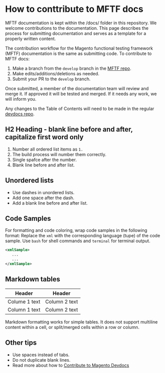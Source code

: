 # How to conttribute to MFTF docs

MFTF documentation is kept within the /docs/ folder in this repository.
We welcome contributions to the documentation.
This page describes the process for submitting documentation and serves as a template for a properly written content.

The contribution workflow for the Magento functional testing framework (MFTF) documentation is the same as submitting code.
To contribute to MFTF docs:

1. Make a branch from the `develop` branch in the [MFTF repo][].
1. Make edits/additions/deletions as needed.
1. Submit your PR to the `develop` branch.

Once submitted, a member of the documentation team will review and merge it.
If approved it will be tested and merged.
If it needs any work, we will inform you.

Any changes to the Table of Contents will need to be made in the regular [devdocs repo][].

## H2 Heading - blank line before and after, capitalize first word only

1. Number all ordered list items as `1.`
1. The build process will number them correctly.
1. Single spafce after the number.
1. Blank line before and after list.

## Unordered lists

- Use dashes in unordered lists.
- Add one space after the dash.
- Add a blank line before and after list.

## Code Samples

For formatting and code coloring, wrap code samples in the following format:
Replace the `xml` with the corresponding language (tupe) of the code sample. Use `bash` for shell commands and `terminal` for terminal output.

```xml
<xmlSample>
   ...
   ...
</xmlSample>
```

## Markdown tables

| Header      | Header |
| ----------- | ----------- |
| Colume 1 text | Column 2 text|
| Column 1 text | Column 2 text|

Markdown formatting works for simple tables. It does not support multiline content within a cell, or split/merged cells within a row or column.

## Other tips

- Use spaces instead of tabs.
- Do not duplicate blank lines.
- Read more about how to [Contribute to Magento Devdocs][]

<!-- For readability, we abstract the link URLS to the bottom of the page. The extra set of square brackets denotes it is a link, rather than plain brackets. >

<!-- Link Definitions -->
[devdocs repo]: https://github.com/magento/devdocs
[MFTF repo]: https://github.com/magento/magento2-functional-testing-framework
[Contribute to Magento Devdocs]: https://github.com/magento/devdocs/blob/master/.github/CONTRIBUTING.md
